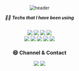 <div align="center">
<!-- [![](https://raw.githubusercontent.com/J-Ymini/J-Ymini/main/profile-summary-card-output/github_dark/0-profile-details.svg)](https://github.com/vn7n24fzkq/github-profile-summary-cards)
 [![](https://raw.githubusercontent.com/J-Ymini/J-Ymini/main/profile-summary-card-output/github_dark/2-most-commit-language.svg)](https://github.com/vn7n24fzkq/github-profile-summary-cards)
[![](https://raw.githubusercontent.com/J-Ymini/J-Ymini/main/profile-summary-card-output/github_dark/3-stats.svg)](https://github.com/vn7n24fzkq/github-profile-summary-cards)  -->

![header](https://capsule-render.vercel.app/api?type=waving&color=2980b9&animation=fadeIn&height=170&section=header&text=🖐Hi,%20I'm%20Malek%20Khelil&fontSize=30&fontColor=ffffff&fontAlignY=33)

<!--  [![Anurag's GitHub stats](https://github-readme-stats.vercel.app/api?username=J-Ymini&show_icons=true&theme=onedark)](https://github.com/anuraghazra/github-readme-stats)  -->
 
<!--  [![Top Langs](https://github-readme-stats.vercel.app/api/top-langs/?username=J-Ymini&layout=compact)](https://github.com/anuraghazra/github-readme-stats) -->

 
<!-- ### 🛠 Tech Stack 🛠 -->
 
***👨‍💻 Techs that I have been using***
 
 <br/>
 
 <img src="https://img.shields.io/badge/Javascript-ffb13b?style=for-the-badge&logo=javascript&logoColor=white"/> 
  <img src="https://img.shields.io/badge/TypeScript-3178C6?style=for-the-badge&logo=TypeScript&logoColor=white"/>
  <img src="https://img.shields.io/badge/React-61DAFB?style=for-the-badge&logo=React&logoColor=white"/> 
  <img src="https://img.shields.io/badge/Next.js-000000?style=for-the-badge&logo=Next.js&logoColor=white"/>
 <br />
  <img src="https://img.shields.io/badge/HTML5-E34F26?style=for-the-badge&logo=HTML5&logoColor=white"/>
  <img src="https://img.shields.io/badge/CSS3-1572B6?style=for-the-badge&logo=css3&logoColor=white"/>
  <img src="https://img.shields.io/badge/Sass-CC6699?style=for-the-badge&logo=Sass&logoColor=white"/>
  <img src="https://img.shields.io/badge/styled-components-DB7093?style=for-the-badge&logo=styled-components&logoColor=white"/> 
  <img src="https://img.shields.io/badge/Tailwind CSS-06B6D4?style=for-the-badge&logo=Tailwind CSS&logoColor=white"/> 
 
 

 <!--   <img src="https://img.shields.io/badge/React Router-CA4245?style=for-the-badge&logo=React Router&logoColor=white"/> -->
<!--   <img src="https://img.shields.io/badge/Redux-764ABC?style=for-the-badge&logo=Redux&logoColor=white"/> -->
<!--   <img src="https://img.shields.io/badge/Chart.js-FF6384?style=for-the-badge&logo=Chart.js&logoColor=white"/> -->
<!--   <br/> -->

<!--   <img src="https://img.shields.io/badge/Git-F05032?style=for-the-badge&logo=Git&logoColor=white"/> -->
 
<!--  <br/> -->
 
<!-- ***🤔 Techs that I'm currently interested!*** -->
<!--  <br/> -->

<!--   <img src="https://img.shields.io/badge/Recoil-764ABC?style=for-the-badge&logo=Redux&logoColor=white"/> -->
<!--    <img src="https://img.shields.io/badge/Jest-C21325?style=for-the-badge&logo=Jest&logoColor=white"/> -->
 <!--   <img src="https://img.shields.io/badge/Docker-2496ED?style=for-the-badge&logo=Docker&logoColor=white"/> -->
 
<!--   <img src="https://img.shields.io/badge/Webpack-8DD6F9?style=for-the-badge&logo=Webpack&logoColor=white"/>  -->
<!--   <img src="https://img.shields.io/badge/GraphQL-E434AA?style=for-the-badge&logo=GraphQL&logoColor=white"/> -->
 
 
<!--  <br/> -->
<!--  <br/> -->
 
 ### 😄 Channel & Contact
  <a href="https://jymini.tistory.com/"><img src="https://img.shields.io/badge/Portfolio-ffffff?style=for-the-badge&logo=Portfolio&logoColor=black"/></a>
 <a href="mailto:dydalsdl1414@gmail.com"><img src="https://img.shields.io/badge/Gmail-EA4335?style=for-the-badge&logo=Gmail&logoColor=white"/></a>
<!-- <a href="https://winter-pond-0a7.notion.site/d562fb0110964e6c9485d29e7c491eca"><img src="https://img.shields.io/badge/Notion-000000?style=for-the-badge&logo=Notion&logoColor=white"/></a> -->


<!--
**mkh-dev/mkh-dev** is a ✨ _special_ ✨ repository because its `README.md` (this file) appears on your GitHub profile.

Here are some ideas to get you started:

- 🔭 I’m currently working on ...
- 🌱 I’m currently learning ...
- 👯 I’m looking to collaborate on ...
- 🤔 I’m looking for help with ...
- 💬 Ask me about ...
- 📫 How to reach me: ...
- 😄 Pronouns: ...
- ⚡ Fun fact: ...
-->

</div>

